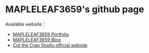 <h1>MAPLELEAF3659's github page</h1>
<p>Available website：</p>
<ul>
  <li>
    <a href="https://mapleleaf3659.github.io/portfolio/">MAPLELEAF3659 Portfolio</a>
  </li>
  <li>
    <a href="https://mapleleaf3659.github.io/ml-blog/">MAPLELEAF3659 Blog</a>
  </li>
  <li>
    <a href="https://mapleleaf3659.github.io/ctcstudio/">Cut the Crap Studio official website</a>
  </li>
</ul>
